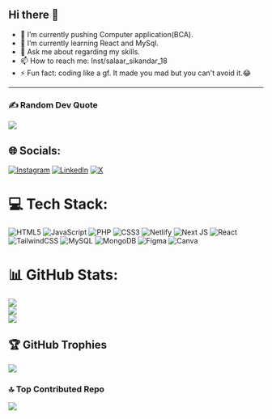 ## Hi there 👋

- 🔭 I’m currently pushing Computer application(BCA).
- 🌱 I’m currently learning React and MySql.
- 💬 Ask me about regarding my skills.
- 📫 How to reach me: Inst/salaar_sikandar_18
- ⚡ Fun fact: coding like a gf. It made you mad but you can't avoid it.😂
- ---
### ✍️ Random Dev Quote
![](https://quotes-github-readme.vercel.app/api?type=vetical&theme=tokyonight)
## 🌐 Socials:
[![Instagram](https://img.shields.io/badge/Instagram-%23E4405F.svg?logo=Instagram&logoColor=white)](https://instagram.com/https://www.instagram.com/salaar_sikandar_18/) [![LinkedIn](https://img.shields.io/badge/LinkedIn-%230077B5.svg?logo=linkedin&logoColor=white)](https://linkedin.com/in/www.linkedin.com/in/amiralamf4) [![X](https://img.shields.io/badge/X-black.svg?logo=X&logoColor=white)](https://x.com/https://x.com/AmirAlam72135) 
# 💻 Tech Stack:
![HTML5](https://img.shields.io/badge/html5-%23E34F26.svg?style=for-the-badge&logo=html5&logoColor=white) ![JavaScript](https://img.shields.io/badge/javascript-%23323330.svg?style=for-the-badge&logo=javascript&logoColor=%23F7DF1E) ![PHP](https://img.shields.io/badge/php-%23777BB4.svg?style=for-the-badge&logo=php&logoColor=white) ![CSS3](https://img.shields.io/badge/css3-%231572B6.svg?style=for-the-badge&logo=css3&logoColor=white) ![Netlify](https://img.shields.io/badge/netlify-%23000000.svg?style=for-the-badge&logo=netlify&logoColor=#00C7B7) ![Next JS](https://img.shields.io/badge/Next-black?style=for-the-badge&logo=next.js&logoColor=white) ![React](https://img.shields.io/badge/react-%2320232a.svg?style=for-the-badge&logo=react&logoColor=%2361DAFB) ![TailwindCSS](https://img.shields.io/badge/tailwindcss-%2338B2AC.svg?style=for-the-badge&logo=tailwind-css&logoColor=white) ![MySQL](https://img.shields.io/badge/mysql-4479A1.svg?style=for-the-badge&logo=mysql&logoColor=white) ![MongoDB](https://img.shields.io/badge/MongoDB-%234ea94b.svg?style=for-the-badge&logo=mongodb&logoColor=white) ![Figma](https://img.shields.io/badge/figma-%23F24E1E.svg?style=for-the-badge&logo=figma&logoColor=white) ![Canva](https://img.shields.io/badge/Canva-%2300C4CC.svg?style=for-the-badge&logo=Canva&logoColor=white)
# 📊 GitHub Stats:
![](https://github-readme-stats.vercel.app/api?username=amiralamf4&theme=tokyonight&hide_border=false&include_all_commits=true&count_private=false)<br/>
![](https://github-readme-streak-stats.herokuapp.com/?user=amiralamf4&theme=tokyonight&hide_border=false)<br/>
![](https://github-readme-stats.vercel.app/api/top-langs/?username=amiralamf4&theme=tokyonight&hide_border=false&include_all_commits=true&count_private=false&layout=compact)
## 🏆 GitHub Trophies
![](https://github-profile-trophy.vercel.app/?username=amiralamf4&theme=radical&no-frame=false&no-bg=true&margin-w=4)
### 🔝 Top Contributed Repo
![](https://github-contributor-stats.vercel.app/api?username=amiralamf4&limit=5&theme=tokyonight&combine_all_yearly_contributions=true)
